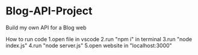 # Blog-API-Project
Build my own API for a Blog web

How to run code
1.open file in vscode
2.run "npm i" in terminal
3.run "node index.js"
4.run "node server.js"
5.open website in "localhost:3000"
